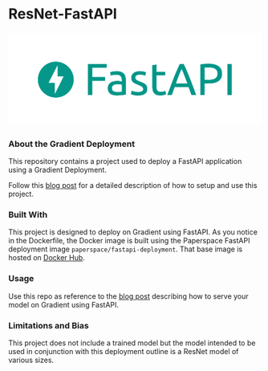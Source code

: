 # ResNet-FastAPI

### ![FastAPI](images/FastAPI_logo.png)

### **About the Gradient Deployment**

This repository contains a project used to deploy a FastAPI application using a Gradient Deployment. 

Follow this [blog post](https://blog.paperspace.com/fast-track-to-deployments/) for a detailed description of how to setup and use this project.


### **Built With**

This project is designed to deploy on Gradient using FastAPI. As you notice in the Dockerfile, the Docker image is built using the Paperspace FastAPI deployment image ```paperspace/fastapi-deployment```. That base image is hosted on [Docker Hub](https://hub.docker.com/r/paperspace/fastapi-deployment).

### **Usage**

Use this repo as reference to the [blog post](https://blog.paperspace.com/fast-track-to-deployments/) describing how to serve your model on Gradient using FastAPI.

### **Limitations and Bias**

This project does not include a trained model but the model intended to be used in conjunction with this deployment outline is a ResNet model of various sizes.